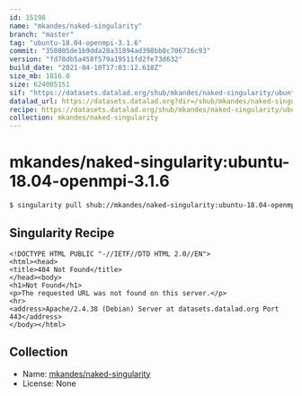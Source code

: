 ```yaml
---
id: 15198
name: "mkandes/naked-singularity"
branch: "master"
tag: "ubuntu-18.04-openmpi-3.1.6"
commit: "350805de1b9dda28a31894ad398bb8c706716c93"
version: "fd78db5a458f579a19511fd2fe73d632"
build_date: "2021-04-10T17:03:12.618Z"
size_mb: 1816.0
size: 624005151
sif: "https://datasets.datalad.org/shub/mkandes/naked-singularity/ubuntu-18.04-openmpi-3.1.6/2021-04-10-350805de-fd78db5a/fd78db5a458f579a19511fd2fe73d632.sif"
datalad_url: https://datasets.datalad.org?dir=/shub/mkandes/naked-singularity/ubuntu-18.04-openmpi-3.1.6/2021-04-10-350805de-fd78db5a/
recipe: https://datasets.datalad.org/shub/mkandes/naked-singularity/ubuntu-18.04-openmpi-3.1.6/2021-04-10-350805de-fd78db5a/Singularity
collection: mkandes/naked-singularity
---
```


# mkandes/naked-singularity:ubuntu-18.04-openmpi-3.1.6

```bash
$ singularity pull shub://mkandes/naked-singularity:ubuntu-18.04-openmpi-3.1.6
```

## Singularity Recipe

```singularity
<!DOCTYPE HTML PUBLIC "-//IETF//DTD HTML 2.0//EN">
<html><head>
<title>404 Not Found</title>
</head><body>
<h1>Not Found</h1>
<p>The requested URL was not found on this server.</p>
<hr>
<address>Apache/2.4.38 (Debian) Server at datasets.datalad.org Port 443</address>
</body></html>
```

## Collection

 - Name: [mkandes/naked-singularity](https://github.com/mkandes/naked-singularity)
 - License: None

